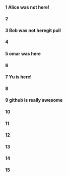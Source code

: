 #### 1 Alice was not here!
#### 2
#### 3 Bob was not heregit pull
#### 4
#### 5 omar was here
#### 6
#### 7 Yu is here!
#### 8
#### 9 github is really awesome
#### 10
#### 11
#### 12
#### 13
#### 14
#### 15